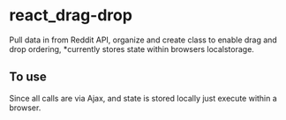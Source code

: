 # react_drag-drop
Pull data in from Reddit API, organize and create class to enable drag and drop ordering, *currently stores state within browsers localstorage.

## To use
Since all calls are via Ajax, and state is stored locally just execute within a browser.
